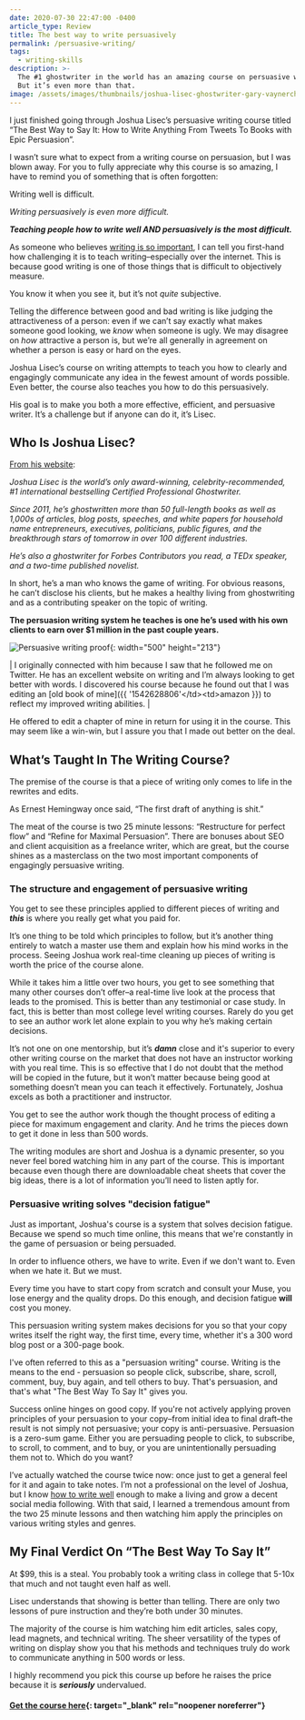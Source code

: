 ```yaml
---
date: 2020-07-30 22:47:00 -0400
article_type: Review
title: The best way to write persuasively
permalink: /persuasive-writing/
tags:
  - writing-skills
description: >-
  The #1 ghostwriter in the world has an amazing course on persuasive writing.
  But it’s even more than that.
image: /assets/images/thumbnails/joshua-lisec-ghostwriter-gary-vaynerchuk.jpg
---
```

I just finished going through Joshua Lisec’s persuasive writing course titled “The Best Way to Say It: How to Write Anything From Tweets To Books with Epic Persuasion”.

I wasn’t sure what to expect from a writing course on persuasion, but I was blown away. For you to fully appreciate why this course is so amazing, I have to remind you of something that is often forgotten:

Writing well is difficult.

*Writing persuasively is even more difficult.*

***Teaching people how to write well AND persuasively is the most difficult.***

As someone who believes [writing is so important](/why-is-writing-important/), I can tell you first-hand how challenging it is to teach writing–especially over the internet. This is because good writing is one of those things that is difficult to objectively measure.

You know it when you see it, but it’s not *quite* subjective.

Telling the difference between good and bad writing is like judging the attractiveness of a person: even if we can’t say exactly what makes someone good looking, we *know* when someone is ugly. We may disagree on *how* attractive a person is, but we’re all generally in agreement on whether a person is easy or hard on the eyes.

Joshua Lisec’s course on writing attempts to teach you how to clearly and engagingly communicate any idea in the fewest amount of words possible. Even better, the course also teaches you how to do this persuasively.

His goal is to make you both a more effective, efficient, and persuasive writer. It’s a challenge but if anyone can do it, it’s Lisec.

## Who Is Joshua Lisec?

[From his website](https://entrepreneurswordsmith.com/)\:

*Joshua Lisec is the world’s only award-winning, celebrity-recommended, \#1 international bestselling Certified Professional Ghostwriter.*

*Since 2011, he’s ghostwritten more than 50 full-length books as well as 1,000s of articles, blog posts, speeches, and white papers for household name entrepreneurs, executives, politicians, public figures, and the breakthrough stars of tomorrow in over 100 different industries.*

*He’s also a ghostwriter for Forbes Contributors you read, a TEDx speaker, and a two-time published novelist.*

In short, he’s a man who knows the game of writing. For obvious reasons, he can’t disclose his clients, but he makes a healthy living from ghostwriting and as a contributing speaker on the topic of writing.

**The persuasion writing system he teaches is one he’s used with his own clients to earn over $1 million in the past couple years.**

![Persuasive writing proof](/assets/images/posts/2020/the-worst-case-scenario-for-writing-a-nonfiction-b-1-1.png "Persuasive writing proof"){: width="500" height="213"}

| I originally connected with him because I saw that he followed me on Twitter. He has an excellent website on writing and I’m always looking to get better with words. I discovered his course because he found out that I was editing an \[old book of mine\]({{ '1542628806'&lt;/td&gt;&lt;td&gt;amazon }}) to reflect my improved writing abilities. |

He offered to edit a chapter of mine in return for using it in the course. This may seem like a win-win, but I assure you that I made out better on the deal.

## What’s Taught In The Writing Course?

The premise of the course is that a piece of writing only comes to life in the rewrites and edits.

As Ernest Hemingway once said, “The first draft of anything is shit.”

The meat of the course is two 25 minute lessons: “Restructure for perfect flow” and “Refine for Maximal Persuasion”. There are bonuses about SEO and client acquisition as a freelance writer, which are great, but the course shines as a masterclass on the two most important components of engagingly persuasive writing.

### The structure and engagement of persuasive writing

You get to see these principles applied to different pieces of writing and ***this*** is where you really get what you paid for.

It’s one thing to be told which principles to follow, but it’s another thing entirely to watch a master use them and explain how his mind works in the process. Seeing Joshua work real-time cleaning up pieces of writing is worth the price of the course alone.

While it takes him a little over two hours, you get to see something that many other courses don’t offer–a real-time live look at the process that leads to the promised. This is better than any testimonial or case study. In fact, this is better than most college level writing courses. Rarely do you get to see an author work let alone explain to you why he’s making certain decisions.

It’s not one on one mentorship, but it’s ***damn*** close and it's superior to every other writing course on the market that does not have an instructor working with you real time. This is so effective that I do not doubt that the method will be copied in the future, but it won’t matter because being good at something doesn’t mean you can teach it effectively. Fortunately, Joshua excels as both a practitioner and instructor.

You get to see the author work though the thought process of editing a piece for maximum engagement and clarity. And he trims the pieces down to get it done in less than 500 words.

The writing modules are short and Joshua is a dynamic presenter, so you never feel bored watching him in any part of the course. This is important because even though there are downloadable cheat sheets that cover the big ideas, there is a lot of information you’ll need to listen aptly for.

### Persuasive writing solves "decision fatigue"

Just as important, Joshua's course is a system that solves decision fatigue. Because we spend so much time online, this means that we're constantly in the game of persuasion or being persuaded.

In order to influence others, we have to write. Even if we don't want to. Even when we hate it. But we must.

Every time you have to start copy from scratch and consult your Muse, you lose energy and the quality drops. Do this enough, and decision fatigue **will** cost you money.

This persuasion writing system makes decisions for you so that your copy writes itself the right way, the first time, every time, whether it's a 300 word blog post or a 300-page book.

I've often referred to this as a "persuasion writing" course. Writing is the means to the end - persuasion so people click, subscribe, share, scroll, comment, buy, buy again, and tell others to buy. That's persuasion, and that's what "The Best Way To Say It" gives you.

Success online hinges on good copy. If you're not actively applying proven principles of your persuasion to your copy–from initial idea to final draft–the result is not simply not persuasive; your copy is anti-persuasive. Persuasion is a zero-sum game. Either you are persuading people to click, to subscribe, to scroll, to comment, and to buy, or you are unintentionally persuading them not to. Which do you want?

I’ve actually watched the course twice now: once just to get a general feel for it and again to take notes. I’m not a professional on the level of Joshua, but I know [how to write well](/how-to-write-better-and-be-a-better-writer/) enough to make a living and grow a decent social media following. With that said, I learned a tremendous amount from the two 25 minute lessons and then watching him apply the principles on various writing styles and genres.

## My Final Verdict On “The Best Way To Say It”

At $99, this is a steal. You probably took a writing class in college that 5-10x that much and not taught even half as well.

Lisec understands that showing is better than telling. There are only two lessons of pure instruction and they’re both under 30 minutes.

The majority of the course is him watching him edit articles, sales copy, lead magnets, and technical writing. The sheer versatility of the types of writing on display show you that his methods and techniques truly do work to communicate anything in 500 words or less.

I highly recommend you pick this course up before he raises the price because it is ***seriously*** undervalued.

#### [Get the course here](https://gumroad.com/a/204305523/hRula){: target="_blank" rel="noopener noreferrer"}
